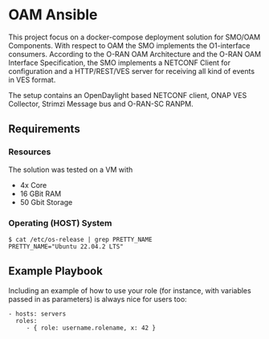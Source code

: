 OAM Ansible
=========
This project focus on a docker-compose deployment solution for SMO/OAM Components.
With respect to OAM the SMO implements the O1-interface consumers. According to the O-RAN OAM Architecture and the O-RAN OAM Interface Specification, the SMO implements a NETCONF Client for configuration and a HTTP/REST/VES server for receiving all kind of events in VES format.

The setup contains an OpenDaylight based NETCONF client, ONAP VES Collector, Strimzi Message bus and O-RAN-SC RANPM.

Requirements
------------
### Resources

The solution was tested on a VM with

- 4x Core
- 16 GBit RAM 
- 50 Gbit Storage

### Operating (HOST) System

```
$ cat /etc/os-release | grep PRETTY_NAME
PRETTY_NAME="Ubuntu 22.04.2 LTS"
```



Example Playbook
----------------

Including an example of how to use your role (for instance, with variables passed in as parameters) is always nice for users too:

    - hosts: servers
      roles:
         - { role: username.rolename, x: 42 }
